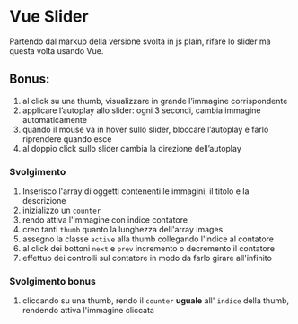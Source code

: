 # Vue Slider

Partendo dal markup della versione svolta in js plain, rifare lo slider ma questa volta usando Vue.

## **Bonus:**

1. al click su una thumb, visualizzare in grande l’immagine corrispondente
2. applicare l’autoplay allo slider: ogni 3 secondi, cambia immagine automaticamente
3. quando il mouse va in hover sullo slider, bloccare l’autoplay e farlo riprendere quando esce
4. al doppio click sullo slider cambia la direzione dell’autoplay

### Svolgimento

1. Inserisco l'array di oggetti contenenti le immagini, il titolo e la descrizione
2. inizializzo un `counter`
3. rendo attiva l'immagine con indice contatore
4. creo tanti `thumb` quanto la lunghezza dell'array images
5. assegno la classe `active` alla thumb collegando l'indice al contatore
6. al click dei bottoni `next` e `prev` incremento o decremento il contatore
7. effettuo dei controlli sul contatore in modo da farlo girare all'infinito

### Svolgimento bonus

1. cliccando su una thumb, rendo il `counter` **uguale** all' `indice` della thumb, rendendo attiva l'immagine cliccata
